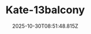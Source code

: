 ---
title: "Kate-13balcony"
description: ""
image: "/uploads/photos/1761814308813-Kate-13balcony.webp"
thumbnail: "/uploads/photos/1761814308813-Kate-13balcony-thumb.webp"
width: 7360
height: 4912
featured: false
date: 2025-10-30T08:51:48.815Z
order: 0
---